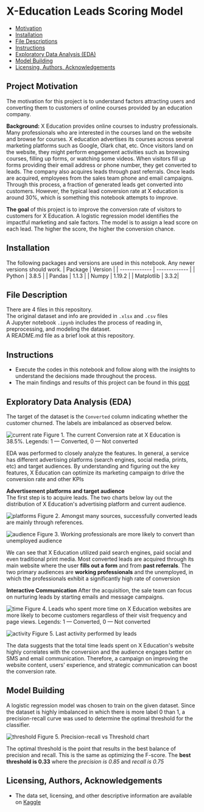 # X-Education Leads Scoring Model
- [Motivation](#Project-Motivation)
- [Installation](#Installation)
- [File Descriptions](#File-Descriptions)
- [Instructions](#How-To-Run-This-Project)
- [Exploratory Data Analysis (EDA)](#EDA)
- [Model Building](#Model)
- [Licensing, Authors, Acknowledgements](#License)

## Project Motivation <a name="Project-Motivation"></a>
The motivation for this project is to understand factors attracting users and converting them to customers of online courses provided by an education company.

**Background:** X Education provides online courses to industry professionals. Many professionals who are interested in the courses land on the website and browse for courses. X education advertises its courses across several marketing platforms such as Google, Olark chat, etc. Once visitors land on the website, they might perform engagement activities such as browsing courses, filling up forms, or watching some videos. When visitors fill up forms providing their email address or phone number, they get converted to leads. The company also acquires leads through past referrals. Once leads are acquired, employees from the sales team phone and email campaigns. Through this process, a fraction of generated leads get converted into customers. However, the typical lead conversion rate at X education is around 30%, which is something this notebook attempts to improve.

**The goal** of this project is to improve the conversion rate of visitors to customers for X Education. A logistic regression model identifies the impactful marketing and sale factors. The model is to assign a lead score on each lead. The higher the score, the higher the conversion chance.

## Installation <a name="Installation"></a>
The following packages and versions are used in this notebook. Any newer versions should work. 
| Package  | Version |
| ------------- | ------------- |
| Python  | 3.8.5  |
| Pandas  | 1.1.3  |
| Numpy   | 1.19.2 |
| Matplotlib | 3.3.2|

## File Description <a name="File-Descriptions"></a>
There are 4 files in this repository. <br>
The original dataset and info are provided in `.xlsx` and `.csv` files <br>
A Jupyter notebook `.ipynb` includes the process of reading in, preprocessing, and modeling the dataset. <br>
A README.md file as a brief look at this repository.

## Instructions <a name="How-To-Run-This-Project"></a>
* Execute the codes in this notebook and follow along with the insights to understand the decisions made throughout the process.
* The main findings and results of this project can be found in this [post](https://medium.com/@nguyenpham111/tips-to-improve-conversion-rate-for-online-educational-providers-fd84c9a43226)

## Exploratory Data Analysis (EDA) <a name="EDA"></a>
The target of the dataset is the `Converted` column indicating whether the customer churned. The labels are imbalanced as observed below.

![current rate](img/current_conversion_rate.png)
Figure 1. The current Conversion rate at X Education is 38.5%. Legends: 1 — Converted, 0 — Not converted

EDA was performed to closely analyze the features. In general, a service has different advertising platforms (search engines, social media, prints, etc) and target audiences. By understanding and figuring out the key features, X Education can optimize its marketing campaign to drive the conversion rate and other KPIs

**Advertisement platforms and target audience** <br>
The first step is to acquire leads. The two charts below lay out the distribution of X Education's advertising platform and current audience. 

![platforms](img/social_platforms.JPG)
Figure 2. Amongst many sources, successfully converted leads are mainly through references.

![audience](img/target_audience.JPG)
Figure 3. Working professionals are more likely to convert than unemployed audience

We can see that X Education utilized paid search engines, paid social and even traditional print media. Most converted leads are acquired through its main website where the user **fills out a form** and from **past referrals**. The two primary audiences are **working professionals** and the unemployed, in which the professionals exhibit a significantly high rate of conversion

**Interactive Communication**
After the acquisition, the sale team can focus on nurturing leads by starting emails and message campaigns.

![time](img/time_spent.JPG)
Figure 4. Leads who spent more time on X Education websites are more likely to become customers regardless of their visit frequency and page views. Legends: 1 — Converted, 0 — Not converted

![activity](img/last_activity.JPG)
Figure 5. Last activity performed by leads

The data suggests that the total time leads spent on X Education's website highly correlates with the conversion and the audience engages better on SMS and email communication. Therefore, a campaign on improving the website content, users' experience, and strategic communication can boost the conversion rate. 

## Model Building <a name="Model"></a>
A logistic regression model was chosen to train on the given dataset. Since the dataset is highly imbalanced in which there is more label 0 than 1, a precision-recall curve was used to determine the optimal threshold for the classifier.

![threshold](img/precison-recall.PNG)
Figure 5. Precision-recall vs Threshold chart

The optimal threshold is the point that results in the best balance of precision and recall. This is the same as optimizing the F-score. The **best threshold is 0.33** where the *precision is 0.85* and *recall is 0.75*

## Licensing, Authors, Acknowledgements <a name="License"></a>
* The data set, licensing, and other descriptive information are available on [Kaggle](https://www.kaggle.com/lakshmikalyan/lead-scoring-x-online-education)
